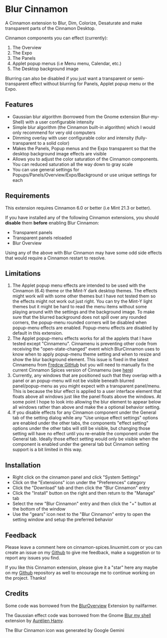 # Blur Cinnamon

A Cinnamon extension to Blur, Dim, Colorize, Desaturate and make transparent parts of the Cinnamon Desktop.

Cinnamon components you can effect (currently):

1. The Overview
2. The Expo
3. The Panels
4. Applet popup menus (i.e Menu menu, Calendar, etc.)
5. The Desktop background image

Blurring can also be disabled if you just want a transparent or semi-transparent effect without blurring for Panels, Applet popup menu or the Expo.

## Features

- Gaussian blur algorithm (borrowed from the Gnome extension Blur-my-Shell) with a user configurable intensity
- Simple blur algorithm (the Cinnamon built-in algorithm) which I would only recommend for very old computers
- Dimming overlay with user configurable color and intensity (fully-transparent to a solid color)
- Makes the Panels, Popup menus and the Expo transparent so that the desktop background image effects are visible
- Allows you to adjust the color saturation of the Cinnamon components. You can reduced saturation all the way  down to gray scale
- You can use general settings for Popups/Panels/Overview/Expo/Background or use unique settings for each

## Requirements

This extension requires Cinnamon 6.0 or better (i.e Mint 21.3 or better).

If you have installed any of the following Cinnamon extensions, you should **disable** them **before** enabling Blur Cinnamon:

- Transparent panels
- Transparent panels reloaded
- Blur Overview

Using any of the above with Blur Cinnamon may have some odd side effects that would require a Cinnamon restart to resolve.

## Limitations

1. The Applet popup menu effects are intended to be used with the Cinnamon (6.4) theme or the Mint-Y dark desktop themes. The effects might work will with some other themes but I have not tested them so the effects might not work out just right. You can try the Mint-Y light themes but it might be hard to read the menu items without some playing around with the settings and the background image. To make sure that the blurred background does not spill over any rounded corners, the popup-menu rounded corners will be disabled when popup-menu effects are enabled. Popup-menu effects are disabled by default in this extension.
2. The Applet popup-menu effects works for all the applets that I have tested except "Cinnamenu". Cinnamenu is preventing other code from receiving the "open-state-changed" event which BlurCinnamon uses to know when to apply popup-menu theme setting and when to resize and show the blur background element. This issue is fixed in the latest Cinnamenu from [Fredcw GitHub](https://github.com/fredcw/Cinnamenu) but you will need to manually fix the current Cinnamon Spices version of Cinnamenu (see [here](https://github.com/linuxmint/cinnamon-spices-extensions/issues/873))
3. Currently, any windows that are positioned such that they overlap with a panel or an popup-menu will not be visible beneath blurred panel/popup-menu as you might expect with a transparent panel/menu. This is because the blur effect is applied to a user interface element that floats above all windows just like the panel floats above the windows. At some point I hope to look into allowing the blur element to appear below all windows rather than above and make the a optional behavior setting.
4. If you disable effects for any Cinnamon component under the General tab of the setting dialog while any "Use unique effect settings" options are enabled under the other tabs, the components "effect setting" options under the other tabs will still be visible, but changing those setting will have no effect until you re-enable the component under the General tab. Ideally those effect setting would only be visible when the component is enabled under the general tab but Cinnamon setting support is a bit limited in this way.

## Installation

- Right click on the cinnamon panel and click "System Settings"
- Click on the "Extensions" icon under the "Preferences" category
- Click the "Download" tab and then click the "Blur Cinnamon" entry
- Click the "Install" button on the right and then return to the "Manage" tab
- Select the new "Blur Cinnamon" entry and then click the "+" button at the bottom of the window
- Use the "gears" icon next to the "Blur Cinnamon" entry to open the setting window and setup the preferred behavior

## Feedback

Please leave a comment here on cinnamon-spices.linuxmint.com or you can create an issue on my [Github](https://github.com/klangman/BlurCinnamon) to give me feedback, make a suggestion or to report any issues you find.

If you like this Cinnamon extension, please give it a "star" here any maybe on my [Github](https://github.com/klangman/BlurCinnamon) repository as well to encourage me to continue working on the project. Thanks!

## Credits

Some code was borrowed from the [BlurOverview](https://cinnamon-spices.linuxmint.com/extensions/view/72) Extension by nailfarmer.

The Gaussian effect code was borrowed from the Gnome [Blur my shell](https://github.com/aunetx/blur-my-shell) extension by [Aurélien Hamy](https://github.com/aunetx).

The Blur Cinnamon icon was generated by Google Gemini
